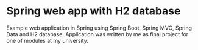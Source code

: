# Spring web app with H2 database
Example web application in Spring using Spring Boot, Spring MVC, Spring Data and H2 database. Application was written by me as final project for one of modules at my university.
